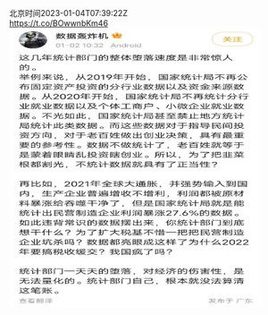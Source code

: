 北京时间2023-01-04T07:39:22Z<br>https://t.co/BOwwnbKm46<br><img src='/temp/image/2023/y-Month-1/1610420587540660231_0.jpg' width='450' height='500'><br><br>
